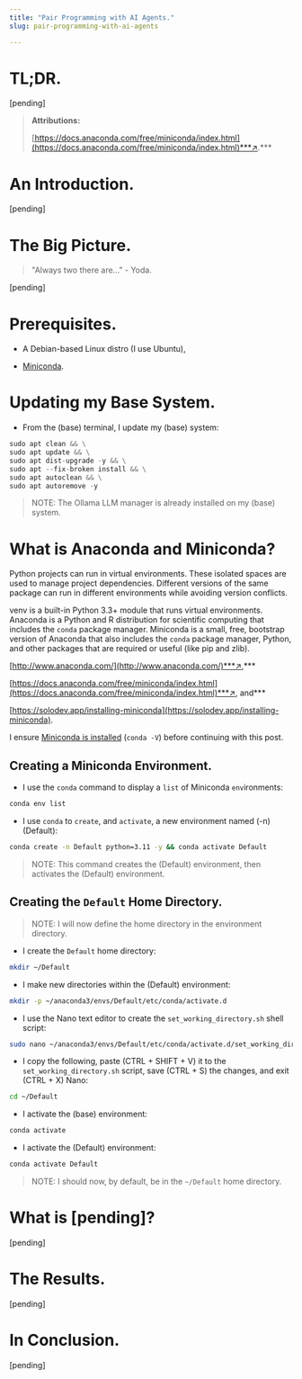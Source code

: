```yaml
---
title: "Pair Programming with AI Agents."
slug: pair-programming-with-ai-agents

---
```


# TL;DR.

\[pending\]

> **Attributions:**
> 
> [https://docs.anaconda.com/free/miniconda/index.html](https://docs.anaconda.com/free/miniconda/index.html)***↗.***

# An Introduction.

\[pending\]

# The Big Picture.

> "Always two there are..." - Yoda.

\[pending\]

# Prerequisites.

* A Debian-based Linux distro (I use Ubuntu),
    
* [Miniconda](https://solodev.app/installing-miniconda).
    

# Updating my Base System.

* From the (base) terminal, I update my (base) system:
    

```python
sudo apt clean && \
sudo apt update && \
sudo apt dist-upgrade -y && \
sudo apt --fix-broken install && \
sudo apt autoclean && \
sudo apt autoremove -y
```

> NOTE: The Ollama LLM manager is already installed on my (base) system.

# What is Anaconda and Miniconda?

Python projects can run in virtual environments. These isolated spaces are used to manage project dependencies. Different versions of the same package can run in different environments while avoiding version conflicts.

venv is a built-in Python 3.3+ module that runs virtual environments. Anaconda is a Python and R distribution for scientific computing that includes the `conda` package manager. Miniconda is a small, free, bootstrap version of Anaconda that also includes the `conda` package manager, Python, and other packages that are required or useful (like pip and zlib).

[http://www.anaconda.com/](http://www.anaconda.com/)***↗,***

[https://docs.anaconda.com/free/miniconda/index.html](https://docs.anaconda.com/free/miniconda/index.html)***↗, and***

[https://solodev.app/installing-miniconda](https://solodev.app/installing-miniconda).

I ensure [Miniconda is installed](https://solodev.app/installing-miniconda) (`conda -V`) before continuing with this post.

## Creating a Miniconda Environment.

* I use the `conda` command to display a `list` of Miniconda `env`ironments:
    

```bash
conda env list
```

* I use `conda` to `create`, and `activate`, a new environment named (-n) (Default):
    

```bash
conda create -n Default python=3.11 -y && conda activate Default
```

> NOTE: This command creates the (Default) environment, then activates the (Default) environment.

## Creating the `Default` Home Directory.

> NOTE: I will now define the home directory in the environment directory.

* I create the `Default` home directory:
    

```bash
mkdir ~/Default
```

* I make new directories within the (Default) environment:
    

```bash
mkdir -p ~/anaconda3/envs/Default/etc/conda/activate.d
```

* I use the Nano text editor to create the `set_working_directory.sh` shell script:
    

```bash
sudo nano ~/anaconda3/envs/Default/etc/conda/activate.d/set_working_directory.sh
```

* I copy the following, paste (CTRL + SHIFT + V) it to the `set_working_directory.sh` script, save (CTRL + S) the changes, and exit (CTRL + X) Nano:
    

```bash
cd ~/Default
```

* I activate the (base) environment:
    

```bash
conda activate
```

* I activate the (Default) environment:
    

```bash
conda activate Default
```

> NOTE: I should now, by default, be in the `~/Default` home directory.

# What is \[pending\]?

\[pending\]

# The Results.

\[pending\]

# In Conclusion.

\[pending\]
